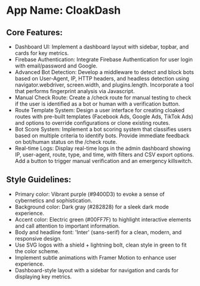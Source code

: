 # **App Name**: CloakDash

## Core Features:

- Dashboard UI: Implement a dashboard layout with sidebar, topbar, and cards for key metrics.
- Firebase Authentication: Integrate Firebase Authentication for user login with email/password and Google.
- Advanced Bot Detection: Develop a middleware to detect and block bots based on User-Agent, IP, HTTP headers, and headless detection using navigator.webdriver, screen.width, and plugins.length. Incorporate a tool that performs fingerprint analysis via Javascript.
- Manual Check Route: Create a /check route for manual testing to check if the user is identified as a bot or human with a verification button.
- Route Template System: Design a user interface for creating cloaked routes with pre-built templates (Facebook Ads, Google Ads, TikTok Ads) and options to override configurations or clone existing routes.
- Bot Score System: Implement a bot scoring system that classifies users based on multiple criteria to identify bots. Provide immediate feedback on bot/human status on the /check route.
- Real-time Logs: Display real-time logs in the admin dashboard showing IP, user-agent, route, type, and time, with filters and CSV export options. Add a button to trigger manual verification and an emergency killswitch.

## Style Guidelines:

- Primary color: Vibrant purple (#9400D3) to evoke a sense of cybernetics and sophistication.
- Background color: Dark gray (#282828) for a sleek dark mode experience.
- Accent color: Electric green (#00FF7F) to highlight interactive elements and call attention to important information.
- Body and headline font: 'Inter' (sans-serif) for a clean, modern, and responsive design.
- Use SVG logos with a shield + lightning bolt, clean style in green to fit the color scheme.
- Implement subtle animations with Framer Motion to enhance user experience.
- Dashboard-style layout with a sidebar for navigation and cards for displaying key metrics.